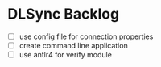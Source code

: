 # DLSync Backlog
- [ ] use config file for connection properties
- [ ] create command line application
- [ ] use antlr4 for verify module